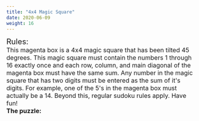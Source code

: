 ```yaml
---
title: "4x4 Magic Square"
date: 2020-06-09
weight: 16
---
```


<div style="font-size:20px">
Rules:
</div>
<div style="font-size:16px">
This magenta box is a 4x4 magic square that has been tilted 45 degrees. This magic square must contain the numbers 1 through 16 exactly once and each row, column, and main diagonal of the magenta box must have the same sum. Any number in the magic square that has two digits must be entered as the sum of it's digits. For example, one of the 5's in the magenta box must actually be a 14. Beyond this, regular sudoku rules apply. Have fun!
</div>
<div style="font-size:16px">
<strong>The puzzle:</strong>
</div>
<div style="clear:both;text-align:center">

</div>